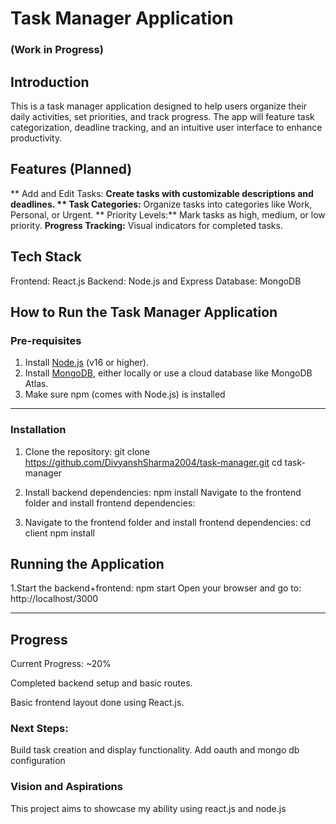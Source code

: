 # Task Manager Application
### (Work in Progress)

## Introduction

This is a task manager application designed to help users organize their daily activities, set priorities, and track progress. The app will feature task categorization, deadline tracking, and an intuitive user interface to enhance productivity.

## Features (Planned)

** Add and Edit Tasks: **Create tasks with customizable descriptions and deadlines.
** Task Categories:** Organize tasks into categories like Work, Personal, or Urgent.
** Priority Levels:** Mark tasks as high, medium, or low priority.
 **Progress Tracking:** Visual indicators for completed tasks.



## Tech Stack
Frontend: React.js
Backend: Node.js and Express
Database: MongoDB



## How to Run the Task Manager Application

### Pre-requisites
1. Install [Node.js](https://nodejs.org/) (v16 or higher).
2. Install [MongoDB](https://www.mongodb.com/), either locally or use a cloud database like MongoDB Atlas.
3. Make sure npm (comes with Node.js) is installed

---

### Installation
1. Clone the repository:
   git clone https://github.com/DivyanshSharma2004/task-manager.git
   cd task-manager

2. Install backend dependencies:
	npm install
	Navigate to the frontend folder and install frontend dependencies:


3. Navigate to the frontend folder and install frontend dependencies:
   cd client
  npm install

## Running the Application
1.Start the backend+frontend:
npm  start
Open your browser and go to: http://localhost/3000


---


## Progress

Current Progress: ~20%

Completed backend setup and basic routes.

Basic frontend layout done using React.js.

### Next Steps:

Build task creation and display functionality.
Add oauth and mongo db configuration

### Vision and Aspirations
This project aims to showcase my ability using react.js and node.js

